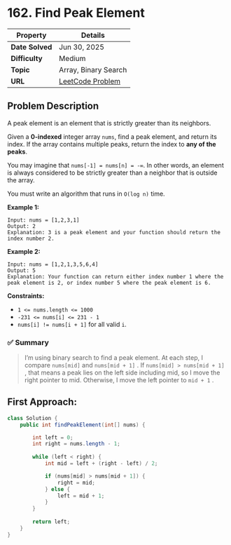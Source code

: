 # 162. Find Peak Element

| Property | Details |
|----------|--------|
| **Date Solved** | Jun 30, 2025 |
| **Difficulty** | Medium |
| **Topic** | Array, Binary Search |
| **URL** | [LeetCode Problem](https://leetcode.com/problems/find-peak-element/description/) |

## Problem Description
A peak element is an element that is strictly greater than its neighbors.

Given a **0-indexed** integer array `nums`, find a peak element, and return its index. If the array contains multiple peaks, return the index to **any of the peaks**.

You may imagine that `nums[-1] = nums[n] = -∞`. In other words, an element is always considered to be strictly greater than a neighbor that is outside the array.

You must write an algorithm that runs in `O(log n)` time.

**Example 1:**

```
Input: nums = [1,2,3,1]
Output: 2
Explanation: 3 is a peak element and your function should return the index number 2.
```

**Example 2:**

```
Input: nums = [1,2,1,3,5,6,4]
Output: 5
Explanation: Your function can return either index number 1 where the peak element is 2, or index number 5 where the peak element is 6.
```

**Constraints:**

- `1 <= nums.length <= 1000`
- `-231 <= nums[i] <= 231 - 1`
- `nums[i] != nums[i + 1]` for all valid `i`.

### ✅ Summary

> I’m using binary search to find a peak element. At each step, I compare `nums[mid]` and `nums[mid + 1]` . If `nums[mid] > nums[mid + 1]` , that means a peak lies on the left side including mid, so I move the right pointer to mid. Otherwise, I move the left pointer to `mid + 1` .
> 

## First Approach:

```java
class Solution {
    public int findPeakElement(int[] nums) {

        int left = 0;
        int right = nums.length - 1;
        
        while (left < right) {
            int mid = left + (right - left) / 2;

            if (nums[mid] > nums[mid + 1]) {
                right = mid;
            } else {
                left = mid + 1;
            }
        }
        
        return left;
    }
}

```

